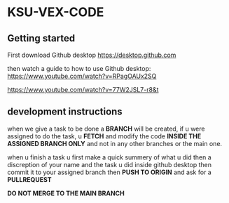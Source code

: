 # KSU-VEX-CODE

## Getting started
First download Github desktop 
https://desktop.github.com

then watch a guide to how to use Github desktop:
https://www.youtube.com/watch?v=RPagOAUx2SQ

https://www.youtube.com/watch?v=77W2JSL7-r8&t

## development instructions
when we give a task to be done a **BRANCH** will be created, if u were assigned to do the task,
u **FETCH** and modify the code **INSIDE THE ASSIGNED BRANCH ONLY** and not in any other branches or the main one.

when u finish a task u first make a quick summery of what u did then a discreption of your name and the task u did inside github desktop
then commit it to your assigned branch then **PUSH TO ORIGIN** and ask for a **PULLREQUEST**

**DO NOT MERGE TO THE MAIN BRANCH**
